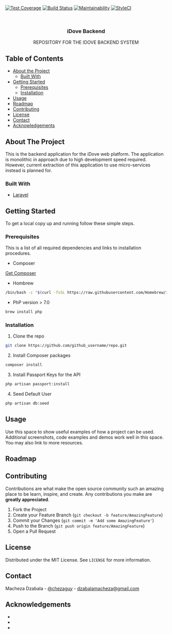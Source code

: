 <!--
*** Thanks for checking out this README Template. If you have a suggestion that would
*** make this better, please fork the repo and create a pull request or simply open
*** an issue with the tag "enhancement".
*** Thanks again! Now go create something AMAZING! :D
***
***
***
*** To avoid retyping too much info. Do a search and replace for the following:
*** github_username, repo, twitter_handle, email
-->





<!-- PROJECT SHIELDS -->

[![Test Coverage](https://api.codeclimate.com/v1/badges/ee88cc2b4947c95bd0ee/test_coverage)](https://codeclimate.com/github/Cheza-Dzabala/idove-backend/test_coverage)
[![Build Status](https://travis-ci.org/Cheza-Dzabala/idove-backend.svg?branch=develop)](https://travis-ci.org/Cheza-Dzabala/idove-backend)
[![Maintainability](https://api.codeclimate.com/v1/badges/ee88cc2b4947c95bd0ee/maintainability)](https://codeclimate.com/github/Cheza-Dzabala/idove-backend/maintainability)
[![StyleCI](https://github.styleci.io/repos/252917788/shield?branch=develop)](https://github.styleci.io/repos/252917788)

<!-- PROJECT LOGO -->
<br />
<p align="center">
  <!-- <a href="https://github.com/github_username/repo">
    <img src="images/logo.png" alt="Logo" width="80" height="80">
  </a> -->

  <h3 align="center">iDove Backend</h3>

  <p align="center">
    REPOSITORY FOR THE IDOVE BACKEND SYSTEM
    <br />
    <!-- <a href="https://github.com/github_username/repo"><strong>Explore the docs »</strong></a>
    <br />
    <br />
    <a href="https://github.com/github_username/repo">View Demo</a>
    ·
    <a href="https://github.com/github_username/repo/issues">Report Bug</a>
    ·
    <a href="https://github.com/github_username/repo/issues">Request Feature</a> -->
  </p>
</p>



<!-- TABLE OF CONTENTS -->
## Table of Contents

* [About the Project](#about-the-project)
  * [Built With](#built-with)
* [Getting Started](#getting-started)
  * [Prerequisites](#prerequisites)
  * [Installation](#installation)
* [Usage](#usage)
* [Roadmap](#roadmap)
* [Contributing](#contributing)
* [License](#license)
* [Contact](#contact)
* [Acknowledgements](#acknowledgements)



<!-- ABOUT THE PROJECT -->
## About The Project

<!-- [![Product Name Screen Shot][product-screenshot]](https://example.com) -->

This is the backend application for the iDove web platform. The application is monolithic in approach due to high development speed required. However, current extraction of this application to use micro-services instead is planned for. 


### Built With

* [Laravel](https://laravel.com)

<!-- GETTING STARTED -->
## Getting Started

To get a local copy up and running follow these simple steps.

### Prerequisites

This is a list of all required dependencies and links to installation procedures.

* Composer

[Get Composer](https://getcomposer.org/doc/00-intro.md#installation-linux-unix-macos)

* Hombrew
```sh
/bin/bash -c "$(curl -fsSL https://raw.githubusercontent.com/Homebrew/install/master/install.sh)"
```

* PhP version > 7.0
```sh
brew install php 
```

### Installation
 
1. Clone the repo
```sh
git clone https://github.com/github_username/repo.git
```

2. Install Composer packages
```sh
composer install
```

3. Install Passport Keys for the API
```sh
php artisan passport:install
```

4. Seed Default User
```sh 
php artisan db:seed
```



<!-- USAGE EXAMPLES -->
## Usage

Use this space to show useful examples of how a project can be used. Additional screenshots, code examples and demos work well in this space. You may also link to more resources.

<!-- _For more examples, please refer to the [Documentation](https://example.com)_ -->



<!-- ROADMAP -->
## Roadmap

<!-- See the [open issues](https://github.com/github_username/repo/issues) for a list of proposed features (and known issues). -->



<!-- CONTRIBUTING -->
## Contributing

Contributions are what make the open source community such an amazing place to be learn, inspire, and create. Any contributions you make are **greatly appreciated**.

1. Fork the Project
2. Create your Feature Branch (`git checkout -b feature/AmazingFeature`)
3. Commit your Changes (`git commit -m 'Add some AmazingFeature'`)
4. Push to the Branch (`git push origin feature/AmazingFeature`)
5. Open a Pull Request



<!-- LICENSE -->
## License

Distributed under the MIT License. See `LICENSE` for more information.



<!-- CONTACT -->
## Contact

Macheza Dzabala - [@chezaguy](https://twitter.com/chezaguy) - dzabalamacheza@gmail.com

<!-- Project Link: [https://github.com/github_username/repo](https://github.com/github_username/repo) -->



<!-- ACKNOWLEDGEMENTS -->
## Acknowledgements

* []()
* []()
* []()





<!-- MARKDOWN LINKS & IMAGES -->
<!-- https://www.markdownguide.org/basic-syntax/#reference-style-links -->
[contributors-shield]: https://img.shields.io/github/contributors/othneildrew/Best-README-Template.svg?style=flat-square
[contributors-url]: https://github.com/othneildrew/Best-README-Template/graphs/contributors
[forks-shield]: https://img.shields.io/github/forks/othneildrew/Best-README-Template.svg?style=flat-square
[forks-url]: https://github.com/othneildrew/Best-README-Template/network/members
[stars-shield]: https://img.shields.io/github/stars/othneildrew/Best-README-Template.svg?style=flat-square
[stars-url]: https://github.com/othneildrew/Best-README-Template/stargazers
[issues-shield]: https://img.shields.io/github/issues/othneildrew/Best-README-Template.svg?style=flat-square
[issues-url]: https://github.com/othneildrew/Best-README-Template/issues
[license-shield]: https://img.shields.io/github/license/othneildrew/Best-README-Template.svg?style=flat-square
[license-url]: https://github.com/othneildrew/Best-README-Template/blob/master/LICENSE.txt
[linkedin-shield]: https://img.shields.io/badge/-LinkedIn-black.svg?style=flat-square&logo=linkedin&colorB=555
[linkedin-url]: https://linkedin.com/in/othneildrew
[product-screenshot]: images/screenshot.png
